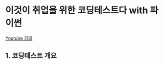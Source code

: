 # 이것이 취업을 위한 코딩테스트다 with 파이썬
[Youtube 강의](https://www.youtube.com/watch?v=Mf0pYO8VAZk&list=PLVsNizTWUw7H9_of5YCB0FmsSc-K44y81)

## 1. 코딩테스트 개요
